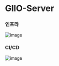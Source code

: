 # GllO-Server

### 인프라
![image](https://github.com/user-attachments/assets/a9c84fa3-6feb-4893-94a6-1aa66e6f487d)

### CI/CD
![image](https://github.com/user-attachments/assets/15899ab9-684f-4ad1-a958-90626e540850)
